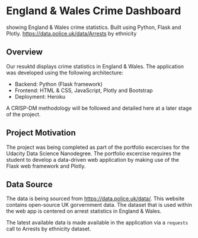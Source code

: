 # England & Wales Crime Dashboard
showing England & Wales crime statistics. Built using Python, Flask and Plotly.  https://data.police.uk/data/Arrests by ethnicity
## Overview
Our resuktd displays crime statistics in England & Wales. The application was developed using the following architecture:

* Backend: Python (Flask framework)
* Frontend: HTML & CSS, JavaScript, Plotly and Bootstrap
* Deployment: Heroku

A CRISP-DM methodology will be followed and detailed here at a later stage of the project.
## Project Motivation
The project was being completed as part of the portfolio excercises for the Udacity Data Science Nanodegree. The portfolio excercise requires the student to develop a data-driven web application by making use of the Flask web framework and Plotly.
## Data Source
The data is being sourced from https://data.police.uk/data/. This website contains open-source UK gorvernment data. The dataset that is used within the web app is centered on arrest statistics in England & Wales.

The latest available data is made available in the application via a `requests` call to Arrests by ethnicity dataset.